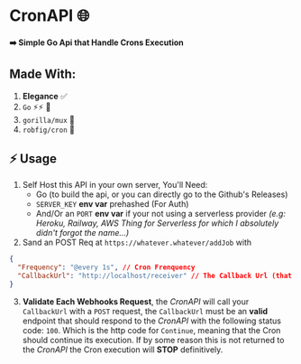 # CronAPI 🌐

#### ➡️ Simple Go Api that Handle Crons Execution

## Made With:

1. **Elegance** ✅
2. `Go` ⚡⚡ 🤍
3. `gorilla/mux` 🦍
4. `robfig/cron` 🔩

## ⚡ Usage

1. Self Host this API in your own server, You'll Need:
   - Go (to build the api, or you can directly go to the Github's Releases)
   - `SERVER_KEY` **env var** prehashed (For Auth)
   - And/Or an `PORT` **env var** if your not using a serverless provider _(e.g: Heroku, Railway, AWS Thing for Serverless for which I absolutely didn't forgot the name...)_
2. Sand an POST Req at `https://whatever.whatever/addJob` with

```json
{
  "Frequency": "@every 1s", // Cron Frenquency
  "CallbackUrl": "http://localhost/receiver" // The Callback Url (that will be called as an webhook)
}
```

3. **Validate Each Webhooks Request**, the _CronAPI_ will call your `CallbackUrl` with a `POST` request, the `CallbackUrl` must be an **valid** endpoint that should respond to the _CronAPI_ with the following status code: `100`. Which is the http code for `Continue`, meaning that the Cron should continue its execution. If by some reason this is not returned to the _CronAPI_ the Cron execution will **STOP** definitively.

